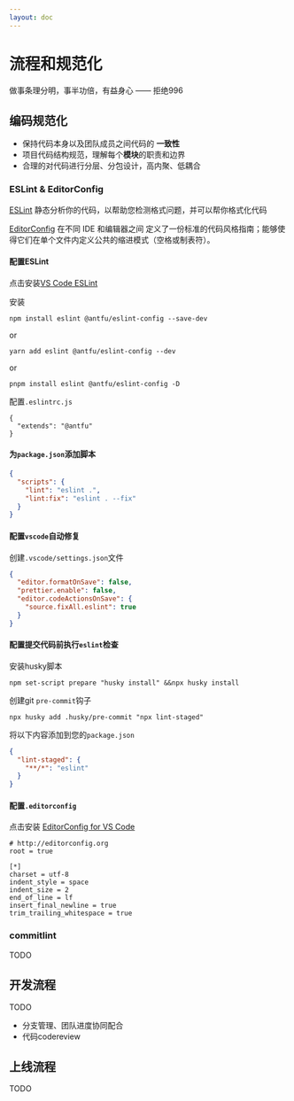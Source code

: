 ```yaml
---
layout: doc
---
```


# 流程和规范化

做事条理分明，事半功倍，有益身心 —— 拒绝996


## 编码规范化

- 保持代码本身以及团队成员之间代码的 **一致性**
- 项目代码结构规范，理解每个**模块**的职责和边界
- 合理的对代码进行分层、分包设计，高内聚、低耦合

### ESLint & EditorConfig

[ESLint](https://eslint.org/) 静态分析你的代码，以帮助您检测格式问题，并可以帮你格式化代码

[EditorConfig](https://editorconfig.org/) 在不同 IDE 和编辑器之间 定义了一份标准的代码风格指南；能够使得它们在单个文件内定义公共的缩进模式（空格或制表符）。


#### 配置ESLint

点击安装[VS Code ESLint](https://marketplace.visualstudio.com/items?itemName=dbaeumer.vscode-eslint)

安装

```shell
npm install eslint @antfu/eslint-config --save-dev
```
or
```shell
yarn add eslint @antfu/eslint-config --dev
```
or
```shell
pnpm install eslint @antfu/eslint-config -D
```

配置`.eslintrc.js`

```shell
{
  "extends": "@antfu"
}
```


#### 为`package.json`添加脚本

```json
{
  "scripts": {
    "lint": "eslint .",
    "lint:fix": "eslint . --fix"
  }
}
```

#### 配置`vscode`自动修复

创建`.vscode/settings.json`文件

```json
{
  "editor.formatOnSave": false,
  "prettier.enable": false,
  "editor.codeActionsOnSave": {
    "source.fixAll.eslint": true
  }
}
```

#### 配置提交代码前执行`eslint`检查

安装husky脚本

```shell
npm set-script prepare "husky install" &&npx husky install
```

创建git `pre-commit`钩子

```shell
npx husky add .husky/pre-commit "npx lint-staged"
```

将以下内容添加到您的`package.json`

```json
{
  "lint-staged": {
    "**/*": "eslint"
  }
}
```

#### 配置`.editorconfig`

点击安装 [EditorConfig for VS Code](https://marketplace.visualstudio.com/items?itemName=EditorConfig.EditorConfig)

```
# http://editorconfig.org
root = true

[*]
charset = utf-8
indent_style = space
indent_size = 2
end_of_line = lf
insert_final_newline = true
trim_trailing_whitespace = true
```
### commitlint

TODO

## 开发流程

TODO

- 分支管理、团队进度协同配合
- 代码codereview



## 上线流程

TODO

